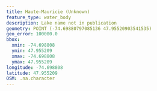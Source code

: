 ```yaml
---
title: Haute-Mauricie (Unknown)
feature_type: water_body
description: Lake name not in publication
geometry: POINT (-74.69880797085136 47.95520903541535)
geo_error: 100000.0
bbox:
  xmin: -74.698808
  ymin: 47.955209
  xmax: -74.698808
  ymax: 47.955209
longitude: -74.698808
latitude: 47.955209
OSM: .na.character
---
```


